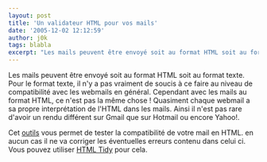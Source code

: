 ```yaml
---
layout: post
title: 'Un validateur HTML pour vos mails'
date: '2005-12-02 12:12:59'
author: j0k
tags: blabla
excerpt: "Les mails peuvent être envoyé soit au format HTML soit au format texte. Pour le format texte, il n'y a pas vraiment de soucis à ce faire au niveau de compatibilité avec les webmails en général.     \nCependant avec les mails au format HTML, ce n'est pas la même chose ! Quasiment chaque webmail a sa propre interprétation de l'HTML dans les mails. Ainsi il n'est pas      …"
---
```


Les mails peuvent être envoyé soit au format HTML soit au format texte. Pour le format texte, il n'y a pas vraiment de soucis à ce faire au niveau de compatibilité avec les webmails en général.
Cependant avec les mails au format HTML, ce n'est pas la même chose ! Quasiment chaque webmail a sa propre interprétation de l'HTML dans les mails. Ainsi il n'est pas rare d'avoir un rendu différent sur Gmail que sur Hotmail ou encore Yahoo!.

Cet [outils](http://www.anandgraves.com/html-email-validator/) vous permet de tester la compatibilité de votre mail en HTML. en aucun cas il ne va corriger les éventuelles erreurs contenu dans celui ci. Vous pouvez utiliser [HTML Tidy](http://www.j0k3r.net/chtit-truc-tidy-nettoie-votre-code-html-24.html) pour cela.
